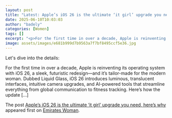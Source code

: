 ```yaml
---
layout: post
title: "Latest: Apple’s iOS 26 is the ultimate ‘it girl’ upgrade you need, here’s why"
date: 2025-06-10T10:03:03
author: "badely"
categories: [Women]
tags: []
excerpt: "<p>For the first time in over a decade, Apple is reinventing its operating system with iOS 26, a sleek, futuristic redesign—and it’s tailor-made for t"
image: assets/images/e681b999d7b9563a7f7bf8495ccf5e36.jpg
---
```


Let's dive into the details: <p>For the first time in over a decade, Apple is reinventing its operating system with iOS 26, a sleek, futuristic redesign—and it’s tailor-made for the modern woman. Dubbed Liquid Glass, iOS 26 introduces luminous, translucent interfaces, intuitive camera upgrades, and AI-powered tools that streamline everything from global communication to fitness tracking. Here’s how the update [&#8230;]</p>
<p>The post <a href="https://emirateswoman.com/apples-ios-26-ultimate-it-girl-upgrade/" rel="nofollow">Apple&#8217;s iOS 26 is the ultimate ‘it girl’ upgrade you need, here&#8217;s why</a> appeared first on <a href="https://emirateswoman.com" rel="nofollow">Emirates Woman</a>.</p>

